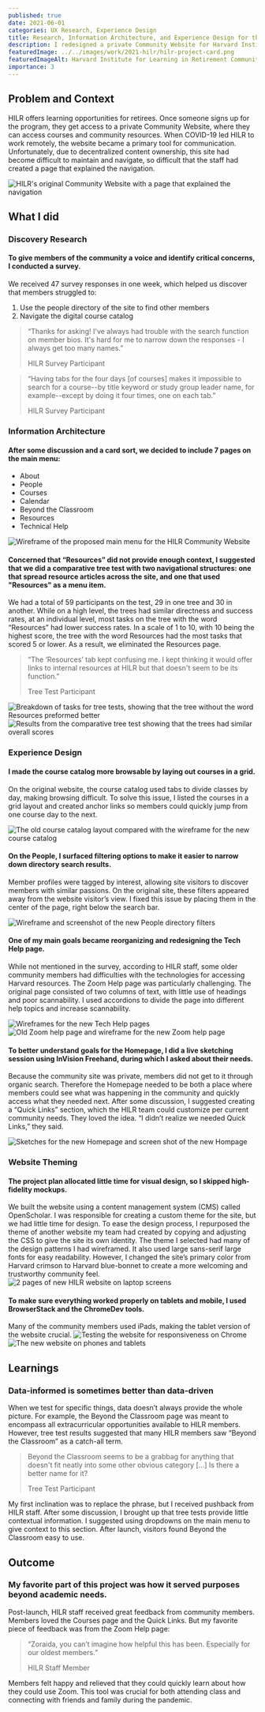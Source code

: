 ```yaml
---
published: true
date: 2021-06-01
categories: UX Research, Experience Design
title: Research, Information Architecture, and Experience Design for the Harvard Institute for Learning in Retirement Community Website
description: I redesigned a private Community Website for Harvard Institute for Learning in Retirement (HILR), focusing on information architecture and experience design. During the project, I also conducted a user survey and a comparative tree test.
featuredImage: ../../images/work/2021-hilr/hilr-project-card.png
featuredImageAlt: Harvard Institute for Learning in Retirement Community Website on a laptop, on a phone, and on a tablet
importance: 3
---
```


<!-- <ProjectOverview 
    summary={props.frontmatter.description}
    teamAndTimeline="7 months start to finish, with a 5-person team working remotely."
    responsabilitiesList={
        [
            "Discovery Research",
            "Information Architecture",
            "Experience Design",
            "Website Theming"
        ]
    }
    toolsList={
        [
            "Sketch",
            "InVision",
            "OpenScholar",
            "Optimal Workshop",
            "Qualtrics",
            "CSS",
            "JavaScript"
        ]
    }
    outcome="HILR Community members reported having an easier time finding courses and getting help with remote learning tools."
/> -->

## Problem and Context
HILR offers learning opportunities for retirees. 
Once someone signs up for the program, they get access to a private Community Website, where they 
can access courses and community resources. When COVID-19 led HILR to work remotely, the website became a 
primary tool for communication. Unfortunately, due to decentralized content ownership, 
this site had become difficult to maintain and navigate, so difficult that the staff had created a page that explained the navigation.

![HILR's original Community Website with a page that explained the navigation](../../images/work/2021-hilr/old-nav-help-2.png)

## What I did

<h3 id="discovery-research">Discovery Research</h3>

#### To give members of the community a voice and identify critical concerns, I conducted a survey.
We received 47 survey responses in one week, which helped us discover that members struggled to:

1. Use the people directory of the site to find other members 
2. Navigate the digital course catalog

<blockquote>
    <p>“Thanks for asking! I've always had trouble with the search function on member bios. 
        It's hard for me to narrow down the responses - I always get too many names.”</p>
    <span>HILR Survey Participant</span>
</blockquote>
<blockquote>
    <p>
    “Having tabs for the four days [of courses] makes it impossible to search for 
    a course--by title keyword or study group leader name, for example--except by doing it four times, one on each tab.”
    </p>
    <span>HILR Survey Participant</span>
</blockquote>


<h3 id="information-architecture">Information Architecture</h3>

#### After some discussion and a card sort, we decided to include 7 pages on the main menu:
<ul  className="grid-list">
    <li>About</li>
    <li>People</li>
    <li>Courses</li>
    <li>Calendar</li>
    <li>Beyond the Classroom</li>
    <li>Resources</li>
    <li>Technical Help</li>
</ul>

![Wireframe of the proposed main menu for the HILR Community Website](../../images/work/2021-hilr/proposed-nav.png)

#### Concerned that “Resources” did not provide enough context, I suggested that we did a comparative tree test with two navigational structures: one that spread resource articles across the site, and one that used "Resources" as a menu item. 
We had a total of 59 participants on the test, 29 in one tree and 30 in another. 
While on a high level, the trees had similar directness and success rates, at an individual level, 
most tasks on the tree with the word “Resources” had lower success rates. In a scale of 1 to 10, with 10 being the highest score, the tree with the word Resources had the most tasks that scored 5 or lower. As a result, we eliminated the Resources page.

<blockquote>
    <p>
        “The ‘Resources’ tab kept confusing me. 
        I kept thinking it would offer links to internal resources at HILR but that doesn't seem to be its function.”
    </p>
    <span>
        Tree Test Participant
    </span>
</blockquote>

![Breakdown of tasks for tree tests, showing that the tree without the word Resources preformed better](../../images/work/2021-hilr/tree-test-table.png)
![Results from the comparative tree test showing that the trees had similar overall scores](../../images/work/2021-hilr/trees-2.png)

<h3 id="experience-design">Experience Design</h3>

#### I made the course catalog more browsable by laying out courses in a grid.
On the original website, the course catalog used tabs to divide classes by day, making browsing difficult. 
To solve this issue, I listed the courses in a grid layout and created anchor links so members could quickly 
jump from one course day to the next.

![The old course catalog layout compared with the wireframe for the new course catalog](../../images/work/2021-hilr/courses-2.png)

#### On the People, I surfaced filtering options to make it easier to narrow down directory search results. 
Member profiles were tagged by interest, allowing site visitors to discover members with similar passions. 
On the original site, these filters appeared away from the website visitor’s view. I fixed this issue by placing them in 
the center of the page, right below the search bar.

![Wireframe and screenshot of the new People directory filters](../../images/work/2021-hilr/people.png)

#### One of my main goals became reorganizing and redesigning the Tech Help page. 
While not mentioned in the survey, according to HILR staff, some older community members had difficulties with the 
technologies for accessing Harvard resources. The Zoom Help page was particularly challenging. 
The original page consisted of two columns of text, with little use of headings and poor scannability. 
I used accordions to divide the page into different help topics and increase scannability.

![Wireframes for the new Tech Help pages](../../images/work/2021-hilr/tech-help.png)
![Old Zoom help page and wireframe for the new Zoom help page](../../images/work/2021-hilr/zoom-help.png)

#### To better understand goals for the Homepage, I did a live sketching session using InVision Freehand, during which I asked about their needs. 
Because the community site was private, members did not get to it through organic search. 
Therefore the Homepage needed to be both a place where members could see what was happening 
in the community and quickly access what they needed next. After some discussion, 
I suggested creating a “Quick Links” section, which the HILR team could customize per current community needs. 
They loved the idea. “I didn’t realize we needed Quick Links,” they said.

![Sketches for the new Homepage and screen shot of the new Hompage](../../images/work/2021-hilr/homepage.png)

<h3 id="website-theming">Website Theming</h3>

#### The project plan allocated little time for visual design, so I skipped high-fidelity mockups.
We built the website using a content management system (CMS) called OpenScholar. I was responsible for creating a custom theme for the site, 
but we had little time for design.
To ease the design process, I repurposed the theme of another website my team had created by copying and adjusting the CSS to give the site its own identity. 
The theme I selected had many of the design patterns I had wireframed. 
It also used large sans-serif large fonts for easy readability. 
However, I changed the site’s primary color from Harvard crimson to  Harvard blue-bonnet to create a more welcoming and trustworthy community feel. 
![2 pages of new HILR website on laptop screens](../../images/work/2021-hilr/visual-theme3.png)


#### To make sure everything worked properly on tablets and mobile, I used BrowserStack and the ChromeDev tools.
Many of the community members used iPads, making the tablet version of the website crucial.
![Testing the website for responsiveness on Chrome](../../images/work/2021-hilr/mobile-testing.png)
![The new website on phones and tablets](../../images/work/2021-hilr/mobile-3.png)


## Learnings
### Data-informed is sometimes better than data-driven
When we test for specific things, data doesn’t always provide the whole picture. 
For example, the Beyond the Classroom page was meant to encompass all extracurricular opportunities available to HILR members. 
However, tree test results suggested that many HILR members saw “Beyond the Classroom” as a catch-all term. 


<blockquote>
    <p>
        Beyond the Classroom seems to be a grabbag for anything that doesn't fit neatly 
        into some other obvious category […] Is there a better name for it?
    </p>
    <span>
        Tree Test Participant
    </span>
</blockquote>

My first inclination was to replace the phrase, but I received pushback from HILR staff. After some discussion, 
I brought up that tree tests provide little contextual information. I suggested using dropdowns on the main menu 
to give context to this section. After launch, visitors found Beyond the Classroom easy to use.

## Outcome
### My favorite part of this project was how it served purposes beyond academic needs. 
Post-launch, HILR staff received great feedback from community members. Members loved the Courses page and the Quick Links. 
But my favorite piece of feedback was from the Zoom Help page: 


<blockquote>
    <p>“Zoraida, you can’t imagine how helpful this has been. Especially for our oldest members.”</p>
    <span>HILR Staff Member</span>
</blockquote>

Members felt happy and relieved that they could quickly learn about how they could use Zoom. 
This tool was crucial for both attending class and connecting with friends and family during the pandemic.